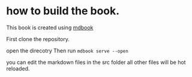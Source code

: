 # how to build the book.

This book is created using
[mdbook](https://rust-lang.github.io/mdBook/)

First clone the repository.

open the direcotry
Then run `mdbook serve --open`

you can edit the markdown files in the src folder all other files will be hot reloaded.
